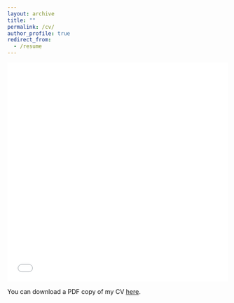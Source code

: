 ```yaml
---
layout: archive
title: ""
permalink: /cv/
author_profile: true
redirect_from:
  - /resume
---
```


<iframe src="../files/CV.pdf" width="100%" height="500" frameborder="no" border="0" marginwidth="0" marginheight="0"></iframe>

You can download a PDF copy of my CV [here](https://github.com/XiaoquanHi/xiaoquan_gao/blob/master/files/CV.pdf).
